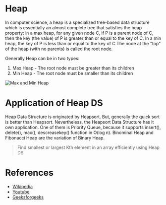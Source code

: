 # Heap
In computer science, a heap is a specialized tree-based data structure which is essentially an almost complete tree that satisfies the heap property: in a max heap, for any given node C, if P is a parent node of C, then the key (the value) of P is greater than or equal to the key of C. In a min heap, the key of P is less than or equal to the key of C The node at the "top" of the heap (with no parents) is called the root node.

Generally Heap can be in two types:
1. Max Heap - The root node must be greater than its children
2. Min Heap - The root node must be smaller than its children

![Max and Min Heap](https://www.cs.cmu.edu/~adamchik/15-121/lectures/Binary%20Heaps/pix/heap.bmp)

# Application of Heap DS
Heap Data Structure is originated by Heapsort. But, generally the quick sort is better than Heapsort. Nevertheless, the Heapsort Data Structure has it own application. One of them is Priority Queue, because it supports insert(), delete(), max(), descreasekey() function in O(log n). Binominal Heap and Fibonacci Heap are the variation of Binary Heap. 

> Find smallest or largest Kth element in an array efficiently using Heap DS

# References
- [Wikipedia]()
- [Youtube]()
- [Geeksforgeeks]()

  